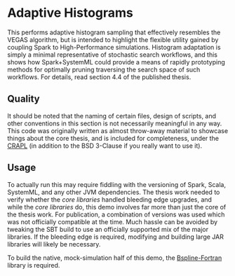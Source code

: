 # Adaptive Histograms

This performs adaptive histogram sampling that effectively resembles the VEGAS algorithm, but is intended to highlight the flexible utility gained by coupling Spark to High-Performance simulations. Histogram adaptation is simply a minimal representative of stochastic search workflows, and this shows how Spark+SystemML could provide a means of rapidly prototyping methods for optimally pruning traversing the search space of such workflows. For details, read section 4.4 of the published thesis.

## Quality

It should be noted that the naming of certain files, design of scripts, and other conventions in this section is not necessarily meaningful in any way. 
This code was originally written as almost throw-away material to showcase things about the core thesis, and is included for completeness, under the [CRAPL](http://matt.might.net/articles/crapl/) (in addition to the BSD 3-Clause if you really want to use it).

## Usage

To actually run this may require fiddling with the versioning of Spark, Scala, SystemML, and any other JVM dependencies. 
The thesis work needed to verify whether the *core libraries* handled bleeding edge upgrades, and while the *core libraries* do, this demo involves far more than just the core of the thesis work.
For publication, a combination of versions was used which was not officially compatible at the time. 
Much hassle can be avoided by tweaking the SBT build to use an officially supported mix of the major libraries.
If the bleeding edge is required, modifying and building large JAR libraries will likely be necessary.

To build the native, mock-simulation half of this demo, the [Bspline-Fortran](https://github.com/jacobwilliams/bspline-fortran) library is required.
